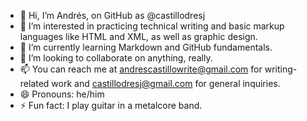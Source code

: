 - 👋 Hi, I’m Andrés, on GitHub as @castillodresj
- 👀 I’m interested in practicing technical writing and basic markup languages like HTML and XML, as well as graphic design.
- 🌱 I’m currently learning Markdown and GitHub fundamentals.
- 💞️ I’m looking to collaborate on anything, really.
- 📫 You can reach me at andrescastillowrite@gmail.com for writing-related work and castillodresj@gmail.com for general inquiries.
- 😄 Pronouns: he/him
- ⚡ Fun fact: I play guitar in a metalcore band.

<!---
castillodresj/castillodresj is a ✨ special ✨ repository because its `README.md` (this file) appears on your GitHub profile.
You can click the Preview link to take a look at your changes.
--->
